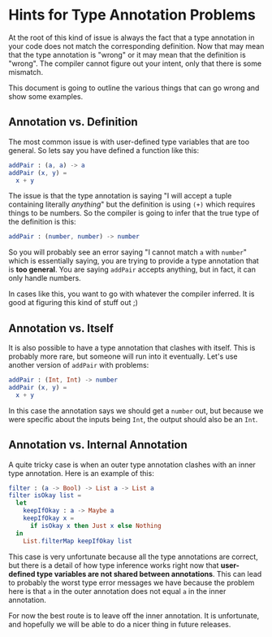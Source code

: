 # Hints for Type Annotation Problems

At the root of this kind of issue is always the fact that a type annotation in your code does not match the corresponding definition. Now that may mean that the type annotation is "wrong" or it may mean that the definition is "wrong". The compiler cannot figure out your intent, only that there is some mismatch.

This document is going to outline the various things that can go wrong and show some examples.


## Annotation vs. Definition

The most common issue is with user-defined type variables that are too general. So lets say you have defined a function like this:

```elm
addPair : (a, a) -> a
addPair (x, y) =
  x + y
```

The issue is that the type annotation is saying "I will accept a tuple containing literally *anything*" but the definition is using `(+)` which requires things to be numbers. So the compiler is going to infer that the true type of the definition is this:

```elm
addPair : (number, number) -> number
```

So you will probably see an error saying "I cannot match `a` with `number`" which is essentially saying, you are trying to provide a type annotation that is **too general**. You are saying `addPair` accepts anything, but in fact, it can only handle numbers.

In cases like this, you want to go with whatever the compiler inferred. It is good at figuring this kind of stuff out ;)


## Annotation vs. Itself

It is also possible to have a type annotation that clashes with itself. This is probably more rare, but someone will run into it eventually. Let's use another version of `addPair` with problems:

```elm
addPair : (Int, Int) -> number
addPair (x, y) =
  x + y
```

In this case the annotation says we should get a `number` out, but because we were specific about the inputs being `Int`, the output should also be an `Int`.


## Annotation vs. Internal Annotation

A quite tricky case is when an outer type annotation clashes with an inner type annotation. Here is an example of this:

```elm
filter : (a -> Bool) -> List a -> List a
filter isOkay list =
  let
    keepIfOkay : a -> Maybe a
    keepIfOkay x =
      if isOkay x then Just x else Nothing
  in
    List.filterMap keepIfOkay list
```

This case is very unfortunate because all the type annotations are correct, but there is a detail of how type inference works right now that **user-defined type variables are not shared between annotations**. This can lead to probably the worst type error messages we have because the problem here is that `a` in the outer annotation does not equal `a` in the inner annotation.

For now the best route is to leave off the inner annotation. It is unfortunate, and hopefully we will be able to do a nicer thing in future releases.







